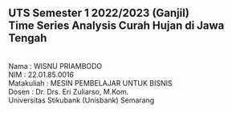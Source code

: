 
<h2>UTS Semester 1 2022/2023 (Ganjil)<br />
<b>Time Series Analysis Curah Hujan di Jawa Tengah</b></h2><br />
Nama : WISNU PRIAMBODO<br />
NIM : 22.01.85.0016<br />
Matakuliah : MESIN PEMBELAJAR UNTUK BISNIS<br />
Dosen : Dr. Drs. Eri Zuliarso, M.Kom.<br />
Universitas Stikubank (Unisbank) Semarang<br />
